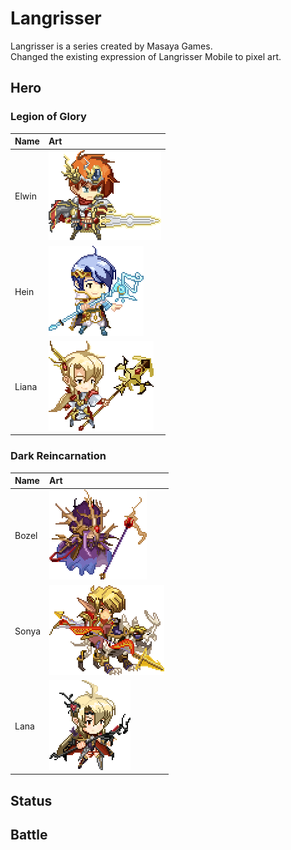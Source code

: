 # Langrisser
Langrisser is a series created by Masaya Games.  
Changed the existing expression of Langrisser Mobile to pixel art.  

## Hero

### Legion of Glory
|Name|Art|
|:---|:---|
|Elwin|![Elwin](images/elwin.png)|
|Hein|![Hein](images/hein.png)|
|Liana|![Liana](images/liana.png)|

### Dark Reincarnation
|Name|Art|
|:---|:---|
|Bozel|![Bozel](images/bozel.png)|
|Sonya|![Sonya](images/sonya.png)|
|Lana|![Lana](images/lana.png)|

## Status

## Battle
